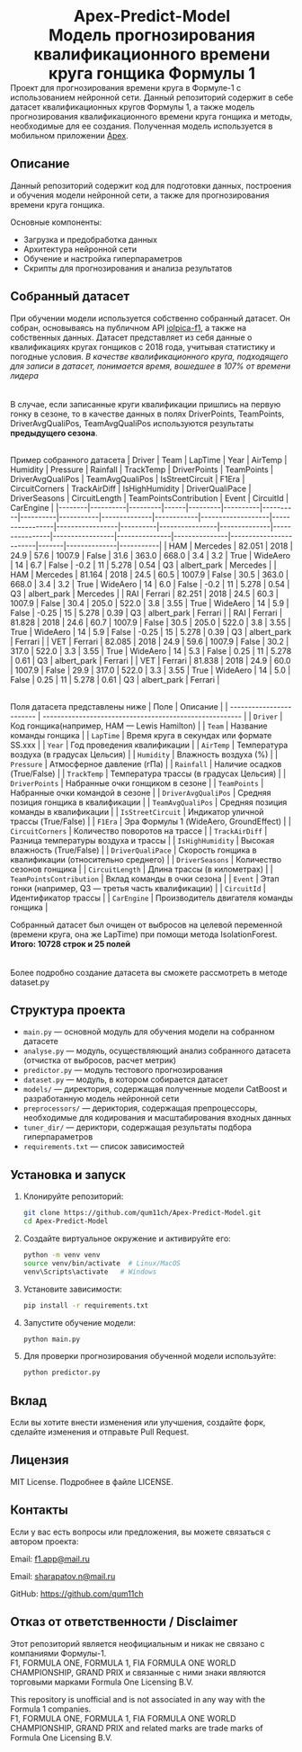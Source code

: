 <h1 align="center" style="margin-top: 0; margin-bottom: 0;">Apex-Predict-Model<br>Модель прогнозирования квалификационного времени круга гонщика Формулы 1</br></h1>
Проект для прогнозирования времени круга в Формуле-1 с использованием нейронной сети.
Данный репозиторий содержит в себе датасет квалификационных кругов Формулы 1, а также модель прогнозирования квалификационного времени круга гонщика и методы, необходимые для ее создания. Полученная модель используется в мобильном приложении <a href="https://github.com/qum11ch/Apex">Apex</a>.


## Описание

Данный репозиторий содержит код для подготовки данных, построения и обучения модели нейронной сети, а также для прогнозирования времени круга гонщика.

Основные компоненты:

- Загрузка и предобработка данных
- Архитектура нейронной сети
- Обучение и настройка гиперпараметров
- Скрипты для прогнозирования и анализа результатов

## Собранный датасет

При обучении модели используется собственно собранный датасет. Он собран, основываясь на публичном API [jolpica-f1](https://github.com/jolpica/jolpica-f1), а также на собственных данных. Датасет представляет из себя данные о квалификациях кругах гонщиков с 2018 года, учитывая статистику и погодные условия. *В качестве квалификационного круга, подходящего для записи в датасет, понимается время, вошедшее в 107% от времени лидера*
<br></br><br>В случае, если записанные круги квалификации пришлись на первую гонку в сезоне, то в качестве данных в полях DriverPoints, TeamPoints, DriverAvgQualiPos, TeamAvgQualiPos используются результаты **предыдущего сезона**.</br>

<br>Пример собранного датасета
| Driver | Team     | LapTime | Year | AirTemp | Humidity | Pressure | Rainfall | TrackTemp | DriverPoints | TeamPoints | DriverAvgQualiPos | TeamAvgQualiPos | IsStreetCircuit | F1Era    | CircuitCorners | TrackAirDiff | IsHighHumidity | DriverQualiPace | DriverSeasons | CircuitLength | TeamPointsContribution | Event | CircuitId    | CarEngine |
|--------|----------|---------|------|---------|----------|----------|----------|-----------|--------------|------------|-------------------|-----------------|-----------------|----------|----------------|--------------|----------------|-----------------|---------------|---------------|------------------------|-------|--------------|-----------|
| HAM    | Mercedes | 82.051  | 2018 | 24.9    | 57.6     | 1007.9   | False    | 31.6      | 363.0        | 668.0      | 3.4               | 3.2             | True            | WideAero | 14             | 6.7          | False          | -0.2            | 11            | 5.278         | 0.54                   | Q3    | albert_park  | Mercedes  |
| HAM    | Mercedes | 81.164  | 2018 | 24.5    | 60.5     | 1007.9   | False    | 30.5      | 363.0        | 668.0      | 3.4               | 3.2             | True            | WideAero | 14             | 6.0          | False          | -0.2            | 11            | 5.278         | 0.54                   | Q3    | albert_park  | Mercedes  |
| RAI    | Ferrari  | 82.251  | 2018 | 24.5    | 60.3     | 1007.9   | False    | 30.4      | 205.0        | 522.0      | 3.8               | 3.55            | True            | WideAero | 14             | 5.9          | False          | -0.25           | 15            | 5.278         | 0.39                   | Q3    | albert_park  | Ferrari   |
| RAI    | Ferrari  | 81.828  | 2018 | 24.6    | 60.7     | 1007.9   | False    | 30.5      | 205.0        | 522.0      | 3.8               | 3.55            | True            | WideAero | 14             | 5.9          | False          | -0.25           | 15            | 5.278         | 0.39                   | Q3    | albert_park  | Ferrari   |
| VET    | Ferrari  | 82.085  | 2018 | 24.9    | 59.6     | 1007.9   | False    | 30.2      | 317.0        | 522.0      | 3.3               | 3.55            | True            | WideAero | 14             | 5.3          | False          | 0.25            | 11            | 5.278         | 0.61                   | Q3    | albert_park  | Ferrari   |
| VET    | Ferrari  | 81.838  | 2018 | 24.9    | 60.0     | 1007.9   | False    | 29.9      | 317.0        | 522.0      | 3.3               | 3.55            | True            | WideAero | 14             | 5.0          | False          | 0.25            | 11            | 5.278         | 0.61                   | Q3    | albert_park  | Ferrari   |

<br>Поля датасета представлены ниже
| Поле                     | Описание                                                |
| ------------------------ | ------------------------------------------------------- |
| `Driver`                 | Код гонщика(например, HAM — Lewis Hamilton)    |
| `Team`                   | Название команды гонщика                                |
| `LapTime`                | Время круга в секундах или формате SS.xxx           |
| `Year`                   | Год проведения квалификации                                  |
| `AirTemp`                | Температура воздуха (в градусах Цельсия)                |
| `Humidity`               | Влажность воздуха (%)                                   |
| `Pressure`               | Атмосферное давление (гПа)                              |
| `Rainfall`               | Наличие осадков (True/False)                            |
| `TrackTemp`              | Температура трассы (в градусах Цельсия)                 |
| `DriverPoints`           | Набранные очки гонщиком в сезоне                        |
| `TeamPoints`             | Набранные очки командой в сезоне                        |
| `DriverAvgQualiPos`      | Средняя позиция гонщика в квалификации                  |
| `TeamAvgQualiPos`        | Средняя позиция команды в квалификации                  |
| `IsStreetCircuit`        | Индикатор уличной трассы (True/False)                   |
| `F1Era`                  | Эра Формулы 1 (WideAero, GroundEffect)        |
| `CircuitCorners`         | Количество поворотов на трассе                          |
| `TrackAirDiff`           | Разница температуры воздуха и трассы                    |
| `IsHighHumidity`         | Высокая влажность (True/False)                          |
| `DriverQualiPace`        | Скорость гонщика в квалификации (относительно среднего) |
| `DriverSeasons`          | Количество сезонов гонщика                              |
| `CircuitLength`          | Длина трассы (в километрах)                             |
| `TeamPointsContribution` | Вклад команды в очки сезона                             |
| `Event`                  | Этап гонки (например, Q3 — третья часть квалификации)   |
| `CircuitId`              | Идентификатор трассы                                    |
| `CarEngine`              | Производитель двигателя команды гонщика                                    |

Собранный датасет был очищен от выбросов на целевой переменной (времени круга, она же LapTime) при помощи метода IsolationForest. **Итого: 10728 строк и 25 полей**
<br></br><br>Более подробно создание датасета вы сможете рассмотреть в методе dataset.py</br>
## Структура проекта

- `main.py` — основной модуль для обучения модели на собранном датасете
- `analyse.py` — модуль, осуществляющий анализ собранного датасета (отчистка от выбросов, расчет метрик)
- `predictor.py` — модуль тестового прогнозирования
- `dataset.py` — модуль, в котором собирается датасет
- `models/` — директория, содержащая полученные модели CatBoost и разработанную модель нейронной сети
- `preprocessors/` — дериктория, содержащая препроцессоры, необходимые для кодирования и масштабирования входных данных
- `tuner_dir/` — дериктори, содержащая результаты подбора гиперпараметров
- `requirements.txt` — список зависимостей


## Установка и запуск

1. Клонируйте репозиторий:

   ```bash
   git clone https://github.com/qum11ch/Apex-Predict-Model.git
   cd Apex-Predict-Model
   ```

2. Создайте виртуальное окружение и активируйте его:

   ```bash
   python -m venv venv
   source venv/bin/activate  # Linux/MacOS
   venv\Scripts\activate   # Windows
   ```

3. Установите зависимости:

   ```bash
   pip install -r requirements.txt
   ```

4. Запустите обучение модели:

   ```bash
   python main.py
   ```

5. Для проверки прогнозирования обученной модели используйте:

   ```bash
   python predictor.py
   ```

## Вклад

Если вы хотите внести изменения или улучшения, создайте форк, сделайте изменения и отправьте Pull Request.



## Лицензия

MIT License. Подробнее в файле LICENSE.



## Контакты

Если у вас есть вопросы или предложения, вы можете связаться с автором проекта:

Email: f1.app@mail.ru

Email: sharapatov.n@mail.ru

GitHub: https://github.com/qum11ch


## Отказ от ответственности / Disclaimer

Этот репозиторий является неофициальным и никак не связано с компаниями Формулы-1.  
F1, FORMULA ONE, FORMULA 1, FIA FORMULA ONE WORLD CHAMPIONSHIP, GRAND PRIX и связанные с ними знаки являются торговыми марками Formula One Licensing B.V.

This repository is unofficial and is not associated in any way with the Formula 1 companies.  
F1, FORMULA ONE, FORMULA 1, FIA FORMULA ONE WORLD CHAMPIONSHIP, GRAND PRIX and related marks are trade marks of Formula One Licensing B.V.
